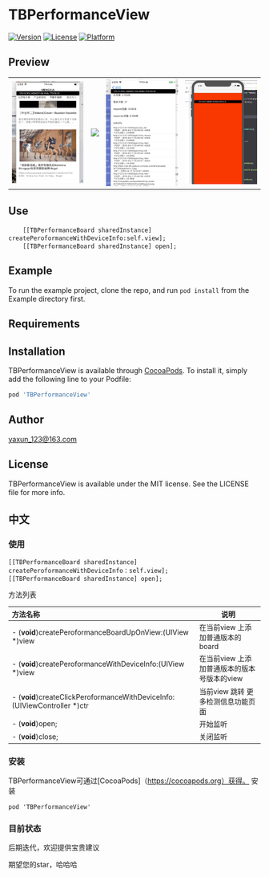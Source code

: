 # TBPerformanceView

[![Version](https://img.shields.io/cocoapods/v/TBPerformanceView.svg?style=flat)](https://cocoapods.org/pods/TBPerformanceView)
[![License](https://img.shields.io/cocoapods/l/TBPerformanceView.svg?style=flat)](https://cocoapods.org/pods/TBPerformanceView)
[![Platform](https://img.shields.io/cocoapods/p/TBPerformanceView.svg?style=flat)](https://cocoapods.org/pods/TBPerformanceView)

## Preview


<div style="text-align: center"><table><tr>
<td style="text-align: center">
<img src="https://github.com/Bintong/TBPerformanceView/blob/master/Mar-21-2019%2013-40-57.gif" width="250" />
</td>
<td style="text-align: center">
<img src="https://github.com/Bintong/TBPerformanceView/blob/dev/Apr-02-2019%2014-16-56.gif" width="250"/>
</td>
    
<td style="text-align: center">
<img src="https://github.com/Bintong/TBPerformanceView/blob/master/Apr-11-2019%2015-46-08.gif" width="250"/>
</td>
    
<td style="text-align: center">
<img src="https://github.com/Bintong/TBPerformanceView/blob/master/infoapp.gif" width="250"/>
</td>
</tr></table></div>


## Use

```
    [[TBPerformanceBoard sharedInstance] createPeroformanceWithDeviceInfo:self.view];
    [[TBPerformanceBoard sharedInstance] open];
```

## Example

To run the example project, clone the repo, and run `pod install` from the Example directory first.

## Requirements

## Installation

TBPerformanceView is available through [CocoaPods](https://cocoapods.org). To install
it, simply add the following line to your Podfile:

```ruby
pod 'TBPerformanceView'
```

## Author

yaxun_123@163.com

## License

TBPerformanceView is available under the MIT license. See the LICENSE file for more info.



## 中文

### 使用

```
[[TBPerformanceBoard sharedInstance] createPeroformanceWithDeviceInfo：self.view];
[[TBPerformanceBoard sharedInstance] open];
```



方法列表

| 方法名称                                                    | 说明                                        |
| :---------------------------------------------------------- | ------------------------------------------- |
| - (**void**)createPeroformanceBoardUpOnView:(UIView *)view  | 在当前view 上添加普通版本的board            |
| - (**void**)createPeroformanceWithDeviceInfo:(UIView *)view | 在当前view 上添加普通版本的版本号版本的view |
| - (**void**)createClickPeroformanceWithDeviceInfo:(UIViewController *)ctr | 当前view 跳转 更多检测信息功能页面 |
| - (**void**)open;                                           | 开始监听                                    |
| - (**void**)close;                                          | 关闭监听                                    |



### 安装

TBPerformanceView可通过[CocoaPods]（https://cocoapods.org）获得。 安装

```
pod 'TBPerformanceView'
```

### 目前状态

后期迭代，欢迎提供宝贵建议

期望您的star，哈哈哈
